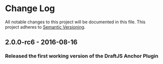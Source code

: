 # Change Log

All notable changes to this project will be documented in this file.
This project adheres to [Semantic Versioning](http://semver.org/).

## 2.0.0-rc6 - 2016-08-16
### Released the first working version of the DraftJS Anchor Plugin

